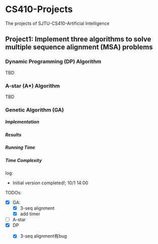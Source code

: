 # CS410-Projects

The projects of SJTU-CS410-Artificial Intelligence

## Project1: Implement three algorithms to solve multiple sequence alignment (MSA) problems

### Dynamic Programming (DP) Algorithm

TBD

### A-star (A*) Algorithm

TBD

### Genetic Algorithm (GA)

##### Implementation

##### Results

##### Running Time

##### Time Complexity

log:

- Initial version completed!; 10/1 14:00

TODOs:

- [x] GA:
    - [x] 3-seq alignment
    - [x] add timer
- [ ] A-star
- [x] DP
    - [x] 3-seq alignment有bug

